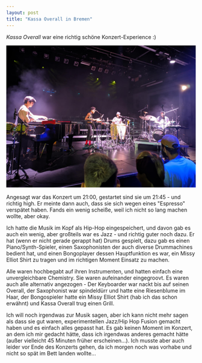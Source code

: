 ```yaml
---
layout: post
title: "Kassa Overall in Bremen"
---
```


*Kassa Overall* war eine richtig schöne Konzert-Experience :)

![Kassa Overall](/images/2024-09-14-kassa-overall/kassa-overall.jpg)

Angesagt war das Konzert um 21:00, gestartet sind sie um 21:45 - und richtig high. Er meinte dann auch, dass sie sich wegen eines "Espresso" verspätet haben. Fands ein wenig scheiße, weil ich nicht so lang machen wollte, aber okay.

Ich hatte die Musik im Kopf als Hip-Hop eingespeichert, und davon gab es auch ein wenig, aber großteils war es Jazz - und richtig guter noch dazu. Er hat (wenn er nicht gerade gerappt hat) Drums gespielt, dazu gab es einen Piano/Synth-Spieler, einen Saxophonisten der auch diverse Drummachines bedient hat, und einen Bongoplayer dessen Hauptfunktion es war, ein Missy Elliot Shirt zu tragen und im richtigen Moment Einsatz zu machen.

Alle waren hochbegabt auf ihren Instrumenten, und hatten einfach eine unvergleichbare Chemistry. Sie waren aufeinander eingegroovt. Es waren auch alle alternativ angezogen - Der Keyboarder war nackt bis auf seinen Overall, der Saxophonist war spindeldürr und hatte eine Riesenblume im Haar, der Bongospieler hatte ein Missy Elliot Shirt (hab ich das schon erwähnt) und Kassa Overall trug einen Grill.

Ich will noch irgendwas zur Musik sagen, aber ich kann nicht mehr sagen als dass sie gut waren, experimentellen Jazz/Hip Hop Fusion gemacht haben und es einfach alles gepasst hat. Es gab keinen Moment im Konzert, an dem ich mir gedacht hätte, dass ich irgendwas anderes gemacht hätte (außer vielleicht 45 Minuten früher erscheinen...). Ich musste aber auch leider vor Ende des Konzerts gehen, da ich morgen noch was vorhabe und nicht so spät im Bett landen wollte...